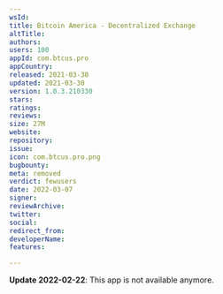 ```yaml
---
wsId: 
title: Bitcoin America - Decentralized Exchange
altTitle: 
authors: 
users: 100
appId: com.btcus.pro
appCountry: 
released: 2021-03-30
updated: 2021-03-30
version: 1.0.3.210330
stars: 
ratings: 
reviews: 
size: 27M
website: 
repository: 
issue: 
icon: com.btcus.pro.png
bugbounty: 
meta: removed
verdict: fewusers
date: 2022-03-07
signer: 
reviewArchive: 
twitter: 
social: 
redirect_from: 
developerName: 
features: 

---
```


**Update 2022-02-22**: This app is not available anymore.

